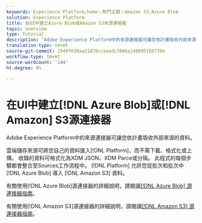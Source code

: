 ```yaml
---
keywords: Experience Platform;home；熱門主題；Amazon S3;Azure Blob
solution: Experience Platform
title: 在UI中建立Azure Blob或Amazon S3來源連接器
topic: overview
type: Tutorial
description: 'Adobe Experience Platform中的來源連接器可讓您依計畫吸收外部來源的資料。 '
translation-type: tm+mt
source-git-commit: 2940f030aa21d70cceeedc7806a148695f68739e
workflow-type: tm+mt
source-wordcount: '144'
ht-degree: 0%

---
```



# 在UI中建立[!DNL Azure Blob]或[!DNL Amazon] S3源連接器

Adobe Experience Platform中的來源連接器可讓您依計畫吸收外部來源的資料。

雲端儲存來源可將您自己的資料匯入[!DNL Platform]，而不需下載、格式化或上傳。 收錄的資料可格式化為XDM JSON、XDM Parce或分隔。 此程式的每個步驟都會整合至Sources工作流程中。 [!DNL Platform] 允許您從批次和批次中 [!DNL Azure Blob] 導入 [!DNL Amazon S3] 資料。

有關使用[!DNL Azure Blob]源連接器的詳細說明，請閱讀[[!DNL Azure Blob] 源連接器指南](./blob.md)。

有關使用[!DNL Amazon S3]源連接器的詳細說明，請閱讀[[!DNL Amazon S3] 源連接器指南](./blob.md)。